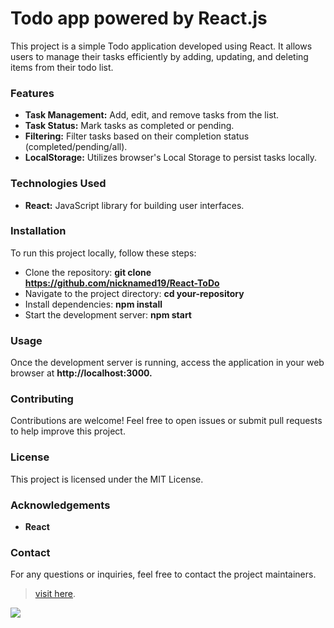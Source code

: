# Todo app powered by React.js
This project is a simple Todo application developed using React. It allows users to manage their tasks efficiently by adding, updating, and deleting items from their todo list.

### Features
* **Task Management:** Add, edit, and remove tasks from the list.
* **Task Status:** Mark tasks as completed or pending.
* **Filtering:** Filter tasks based on their completion status (completed/pending/all).
* **LocalStorage:** Utilizes browser's Local Storage to persist tasks locally.

### Technologies Used
* **React:** JavaScript library for building user interfaces.

### Installation
To run this project locally, follow these steps:

* Clone the repository: **git clone https://github.com/nicknamed19/React-ToDo**
* Navigate to the project directory: **cd your-repository**
* Install dependencies: **npm install**
* Start the development server: **npm start**

### Usage
Once the development server is running, access the application in your web browser at **http://localhost:3000.**

### Contributing
Contributions are welcome! Feel free to open issues or submit pull requests to help improve this project.

### License
This project is licensed under the MIT License.

### Acknowledgements
* **React**

### Contact
For any questions or inquiries, feel free to contact the project maintainers.

> [visit here](https://nicknamed19.github.io/React-ToDo/).

![](https://i.imgur.com/n1EpvEu.png)


